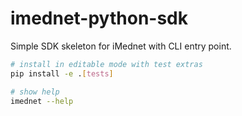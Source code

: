 # imednet-python-sdk

Simple SDK skeleton for iMednet with CLI entry point.

```bash
# install in editable mode with test extras
pip install -e .[tests]
```

```bash
# show help
imednet --help
```
